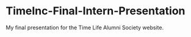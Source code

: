 # TimeInc-Final-Intern-Presentation
My final presentation for the Time Life Alumni Society website.

